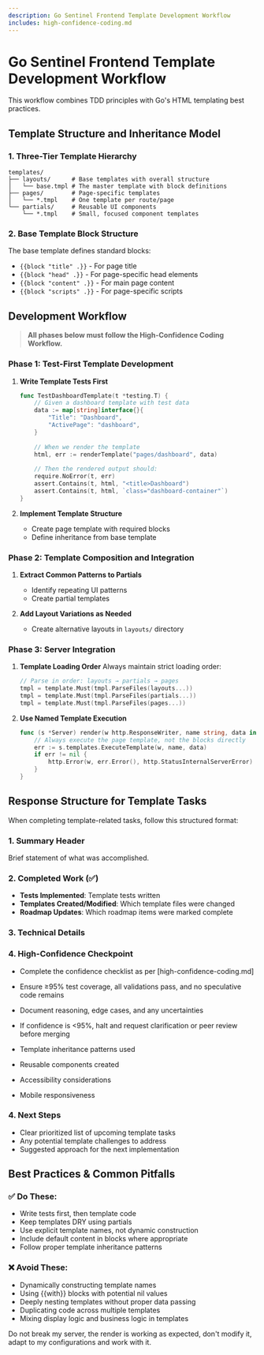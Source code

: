 ```yaml
---
description: Go Sentinel Frontend Template Development Workflow
includes: high-confidence-coding.md
---
```


# Go Sentinel Frontend Template Development Workflow

This workflow combines TDD principles with Go's HTML templating best practices.

## Template Structure and Inheritance Model

### 1. Three-Tier Template Hierarchy

```
templates/
├── layouts/      # Base templates with overall structure
│   └── base.tmpl # The master template with block definitions
├── pages/        # Page-specific templates 
│   └── *.tmpl    # One template per route/page
└── partials/     # Reusable UI components
    └── *.tmpl    # Small, focused component templates
```

### 2. Base Template Block Structure

The base template defines standard blocks:
- `{{block "title" .}}` - For page title
- `{{block "head" .}}` - For page-specific head elements
- `{{block "content" .}}` - For main page content
- `{{block "scripts" .}}` - For page-specific scripts

## Development Workflow

> **All phases below must follow the High-Confidence Coding Workflow.**

### Phase 1: Test-First Template Development

1. **Write Template Tests First**
   ```go
   func TestDashboardTemplate(t *testing.T) {
       // Given a dashboard template with test data
       data := map[string]interface{}{
           "Title": "Dashboard",
           "ActivePage": "dashboard",
       }
       
       // When we render the template
       html, err := renderTemplate("pages/dashboard", data)
       
       // Then the rendered output should:
       require.NoError(t, err)
       assert.Contains(t, html, "<title>Dashboard")
       assert.Contains(t, html, `class="dashboard-container"`)
   }
   ```

2. **Implement Template Structure**
   - Create page template with required blocks
   - Define inheritance from base template

### Phase 2: Template Composition and Integration

1. **Extract Common Patterns to Partials**
   - Identify repeating UI patterns
   - Create partial templates

2. **Add Layout Variations as Needed**
   - Create alternative layouts in `layouts/` directory

### Phase 3: Server Integration

1. **Template Loading Order**
   Always maintain strict loading order:
   ```go
   // Parse in order: layouts → partials → pages
   tmpl = template.Must(tmpl.ParseFiles(layouts...))
   tmpl = template.Must(tmpl.ParseFiles(partials...))
   tmpl = template.Must(tmpl.ParseFiles(pages...))
   ```

2. **Use Named Template Execution**
   ```go
   func (s *Server) render(w http.ResponseWriter, name string, data interface{}) {
       // Always execute the page template, not the blocks directly
       err := s.templates.ExecuteTemplate(w, name, data)
       if err != nil {
           http.Error(w, err.Error(), http.StatusInternalServerError)
       }
   }
   ```

## Response Structure for Template Tasks

When completing template-related tasks, follow this structured format:

### 1. Summary Header
Brief statement of what was accomplished.

### 2. Completed Work (✅)
- **Tests Implemented**: Template tests written
- **Templates Created/Modified**: Which template files were changed
- **Roadmap Updates**: Which roadmap items were marked complete

### 3. Technical Details

### 4. High-Confidence Checkpoint
- Complete the confidence checklist as per [high-confidence-coding.md]
- Ensure ≥95% test coverage, all validations pass, and no speculative code remains
- Document reasoning, edge cases, and any uncertainties
- If confidence is <95%, halt and request clarification or peer review before merging

- Template inheritance patterns used
- Reusable components created
- Accessibility considerations
- Mobile responsiveness

### 4. Next Steps
- Clear prioritized list of upcoming template tasks
- Any potential template challenges to address
- Suggested approach for the next implementation

## Best Practices & Common Pitfalls

### ✅ Do These:
- Write tests first, then template code
- Keep templates DRY using partials
- Use explicit template names, not dynamic construction
- Include default content in blocks where appropriate
- Follow proper template inheritance patterns

### ❌ Avoid These:
- Dynamically constructing template names
- Using {{with}} blocks with potential nil values
- Deeply nesting templates without proper data passing
- Duplicating code across multiple templates
- Mixing display logic and business logic in templates

Do not break my server, the render is working as expected, don't modify it, adapt to my configurations and work with it. 